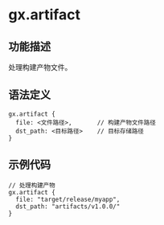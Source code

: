 # gx.artifact

## 功能描述
处理构建产物文件。

## 语法定义
```gxl
gx.artifact {
  file: <文件路径>,       // 构建产物文件路径
  dst_path: <目标路径>    // 目标存储路径
}
```

## 示例代码
```gxl
// 处理构建产物
gx.artifact {
  file: "target/release/myapp",
  dst_path: "artifacts/v1.0.0/"
}
```
